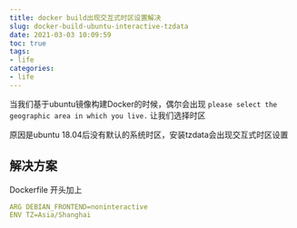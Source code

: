 ```yaml
---
title: docker build出现交互式时区设置解决
slug: docker-build-ubuntu-interactive-tzdata
date: 2021-03-03 10:09:59
toc: true
tags:
- life
categories:
- life
---
```



当我们基于ubuntu镜像构建Docker的时候，偶尔会出现 `please select the geographic area in which you live.` 让我们选择时区

<!--more-->

原因是ubuntu 18.04后没有默认的系统时区，安装tzdata会出现交互式时区设置

## 解决方案

Dockerfile 开头加上

```yaml
ARG DEBIAN_FRONTEND=noninteractive
ENV TZ=Asia/Shanghai
```
